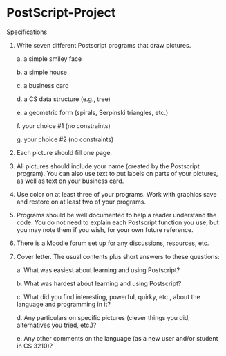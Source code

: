 # PostScript-Project


Specifications

1.	Write seven different Postscript programs that draw pictures.

    a.	a simple smiley face
    
    b.	a simple house
    
    c.	a business card
    
    d.	a CS data structure (e.g., tree)
    
    e.	a geometric form (spirals, Serpinski triangles, etc.)
    
    f.	your choice #1 (no constraints)
    
    g.	your choice #2 (no constraints)




2.	Each picture should fill one page.  



3.	All pictures should include your name (created by the Postscript program). 
    You can also use text to put labels on parts of your pictures, as well as text on your business card.
    
    
    
4.	Use color on at least three of your programs.  Work with graphics save and restore on at least two of 
    your programs.
    
    
    
5.	Programs should be well documented to help a reader understand the code.  You do not need to explain 
    each Postscript function you use, but you may note them if you wish, for your own future reference.
    
    
    
6.	There is a Moodle forum set up for any discussions, resources, etc.



7.	Cover letter.  The usual contents plus short answers to these questions:

    a.	What was easiest about learning and using Postscript?
    
    b.	What was hardest about learning and using Postscript?
    
    c.	What did you find interesting, powerful, quirky, etc., about the language and programming in it?
    
    d.	Any particulars on specific pictures (clever things you did, alternatives you tried, etc.)?
    
    e.	Any other comments on the language (as a new user and/or student in CS 3210)?
    
    
